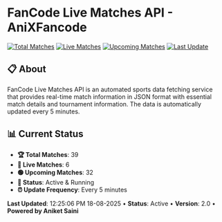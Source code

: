 # FanCode Live Matches API - AniXFancode

[![Total Matches](https://img.shields.io/badge/Total%20Matches-39-blue)](https://github.com/AniketSainiOp/AniXFancode)
[![Live Matches](https://img.shields.io/badge/Live%20Matches-6-red)](https://github.com/AniketSainiOp/AniXFancode)
[![Upcoming Matches](https://img.shields.io/badge/Upcoming%20Matches-32-green)](https://github.com/AniketSainiOp/AniXFancode)
[![Last Update](https://img.shields.io/badge/Last%20Update-12%3A25%3A06%20PM%2018-08-2025-orange)](https://github.com/AniketSainiOp/AniXFancode)

## 📋 About

FanCode Live Matches API is an automated sports data fetching service that provides real-time match information in JSON format with essential match details and tournament information. The data is automatically updated every 5 minutes.

## 📊 Current Status

- **🏆 Total Matches**: 39
- **🔴 Live Matches**: 6
- **🟢 Upcoming Matches**: 32
- **📡 Status**: Active & Running
- **⏰ Update Frequency**: Every 5 minutes

**Last Updated**: 12:25:06 PM 18-08-2025 • **Status**: Active • **Version**: 2.0 • **Powered by Aniket Saini**
